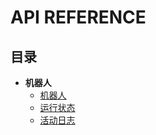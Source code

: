 # API REFERENCE

## 目录

- **机器人**
  - [机器人](./bots.md)
  - [运行状态](./bot-runs.md)
  - [活动日志](./bot-events.md)
